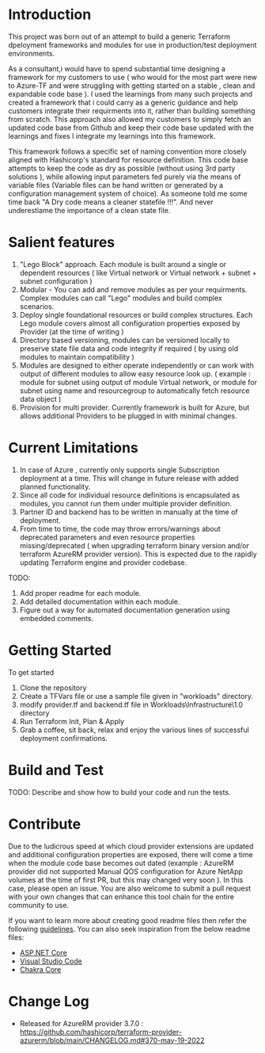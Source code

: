 # Introduction 
This project was born out of an attempt to build a generic Terraform dpeloyment frameworks and modules for use in production/test deployment environments.

As a consultant,i would have to spend substantial time designing a framework for my customers to use ( who would for the most part were new to Azure-TF and were struggling with getting started on a stable , clean and expandable code base ). I used the learnings from many such projects and created a framework that i could carry as a generic guidance and help customers integrate their requirments into it, rather than building something from scratch. This approach also allowed my customers to simply fetch an updated code base from Github and keep their code base updated with the learnings and fixes I integrate my learnings into this framework.

This framework follows a specific set of naming convention more closely aligned with Hashicorp's standard for resource definition.
This code base attempts to keep the code as dry as possible (without using 3rd party solutions ), while allowing input parameters fed purely via the means of variable files (Variable files can be hand written or generated by a configuration management system of choice).
As someone told me some time back "A Dry code means a cleaner statefile !!!". And never underestiame the importance of a clean state file.

# Salient features
  1. "Lego Block" approach. Each module is built around a single or dependent resources ( like Virtual network or Virtual network + subnet + subnet configuration )
  2. Modular - You can add and remove modules as per your requirments. Complex modules can call "Lego" modules and build complex scenarios.
  3. Deploy single foundational resources or build complex structures. Each Lego module covers almost all configuration properties exposed by Provider (at the time of writing )
  4. Directory based versioning, modules can be versioned locally to preserve state file data and code integrity if required ( by using old modules to maintain compatibility )
  5. Modules are designed to either operate independently or can work with output of different modules to allow easy resource look up. ( example : module for subnet using output of module Virtual network, or module for subnet using name and resourcegroup to automatically fetch resource data object )
  6. Provision for multi provider. Currently framework is built for Azure, but allows additional Providers to be plugged in with minimal changes.


# Current Limitations 
  1. In case of Azure , currently only supports single Subscription deployment at a time. This will change in future release with added planned functionality.
  2. Since all code for individual resource definitions is encapsulated as modules, you cannot run them under multiple provider definition.
  3. Partner ID and backend has to be written in manually at the time of deployment.
  4. From time to time, the code may throw errors/warnings about deprecated parameters and even resource properties missing/deprecated ( when upgrading terraform binary version and/or terraform AzureRM provider version). This is expected due to the rapidly updating Terraform engine and provider codebase.

  TODO:
  1. Add proper readme for each module.
  2. Add detailed documentation within each module.
  3. Figure out a way for automated documentation generation using embedded comments.


# Getting Started
To get started 
1.	Clone the repository
2.	Create a TFVars file or use a sample file given in "workloads" directory.
3.	modify provider.tf and backend.tf file in Workloads\Infrastructure\1.0 directory
4.	Run Terraform Init, Plan & Apply
5.	Grab a coffee, sit back, relax and enjoy the various lines of successful deployment confirmations.

# Build and Test
TODO: Describe and show how to build your code and run the tests. 

# Contribute
Due to the ludicrous speed at which cloud provider extensions are updated and additional configuration properties are exposed, there will come a time when the module code base becomes out dated (example : AzureRM provider did not supported Manual QOS configuration for Azure NetApp volumes at the time of first PR, but this may changed very soon ). In this case, please open an issue. 
You are also welcome to submit a pull request with your own changes that can enhance this tool chain for the entire community to use.

If you want to learn more about creating good readme files then refer the following [guidelines](https://docs.microsoft.com/en-us/azure/devops/repos/git/create-a-readme?view=azure-devops). You can also seek inspiration from the below readme files:
- [ASP.NET Core](https://github.com/aspnet/Home)
- [Visual Studio Code](https://github.com/Microsoft/vscode)
- [Chakra Core](https://github.com/Microsoft/ChakraCore)


# Change Log
- Released for AzureRM provider 3.7.0 : https://github.com/hashicorp/terraform-provider-azurerm/blob/main/CHANGELOG.md#370-may-19-2022